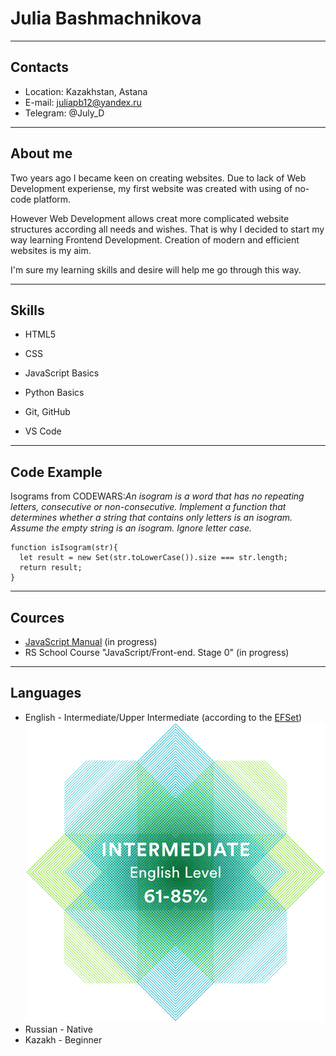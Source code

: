 # Julia Bashmachnikova
****
## Contacts

* Location: Kazakhstan, Astana
* E-mail: juliapb12@yandex.ru
* Telegram: @July_D

****
## About me
Two years ago I became keen on creating websites. Due to lack of Web Development experiense, my first website was created with using of no-code platform.


However Web Development allows creat more complicated website structures according all needs and wishes.  That is why I decided to start my way learning Frontend Development. Creation of modern and efficient websites is my aim. 

I'm sure my learning skills and desire will help me go through this way. 
*****
## Skills 

* HTML5
* CSS
* JavaScript Basics
* Python Basics

* Git, GitHub
* VS Code
****
## Code Example
Isograms from CODEWARS:*An isogram is a word that has no repeating letters, consecutive or non-consecutive. Implement a function that determines whether a string that contains only letters is an isogram. Assume the empty string is an isogram. Ignore letter case.*
```
function isIsogram(str){
  let result = new Set(str.toLowerCase()).size === str.length;
  return result;
}
```
****
## Cources
* [JavaScript Manual](https://learn.javascript.ru/ "JavaScript Manual") (in progress)
* RS School Course "JavaScript/Front-end. Stage 0" (in progress)
****
## Languages

* English - Intermediate/Upper Intermediate (according to the [EFSet](https://www.efset.org/quick-check))
![result](/mailservice.png)
* Russian - Native
* Kazakh - Beginner